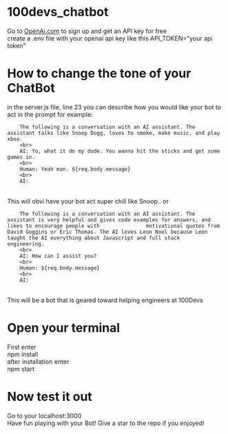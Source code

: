 ﻿# 100devs_chatbot
Go to <a href="https://openai.com/api/" target="blank">OpenAi.com</a> to sign up and get an API key for free
<br>
create a .env file with your openai api key like this API_TOKEN="your api token"

# How to change the tone of your ChatBot
in the server.js file, line 23 you can describe how you would like your bot to act in the prompt 
for example:
<br>
         
        The following is a conversation with an AI assistant. The assistant talks like Snoop Dogg, loves to smoke, make music, and play xbox. 
        <br>
        AI: Yo, what it do my dude. You wanna hit the sticks and get some games in.
        <br>
        Human: Yeah man. ${req.body.message}
        <br>
        AI: 
         
<br>
This will obvi have your bot act super chill like Snoop.. or 
<br>
        
        The following is a conversation with an AI assistant. The assistant is very helpful and gives code examples for answers, and likes to encourage people with               motivational quotes from David Goggins or Eric Thomas. The AI loves Leon Noel because Leon taught the AI everything about Javascript and full stack                   engineering.
        <br>
        AI: How can I assist you?
        <br>
        Human: ${req.body.message}
        <br>
        AI:
        
<br>
This will be a bot that is geared toward helping engineers at 100Devs

# Open your terminal
First enter
<br>
npm install
<br>
after installation enter
<br>
npm start

# Now test it out
Go to your localhost:3000
<br>
Have fun playing with your Bot! Give a star to the repo if you enjoyed!


